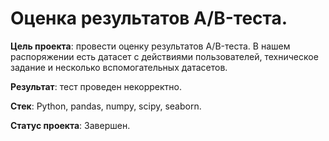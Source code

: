 # Оценка результатов A/B-теста.
**Цель проекта**:  провести оценку результатов A/B-теста. В нашем распоряжении есть датасет с действиями пользователей, техническое задание и несколько вспомогательных датасетов.

**Результат**: тест проведен некорректно.

**Стек**:
Python, pandas, numpy, scipy, seaborn.

**Статус проекта**:
Завершен.
